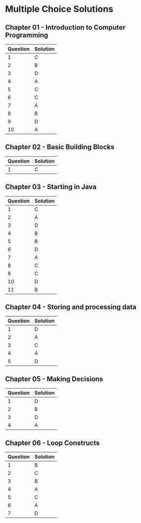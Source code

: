 # Multiple Choice Solutions

## Chapter 01 - Introduction to Computer Programming

| Question | Solution |
| --- | --- |
| 1 | C |
| 2 | B |
| 3 | D |
| 4 | A |
| 5 | C |
| 6 | C |
| 7 | A |
| 8 | B |
| 9 | D |
| 10 | A |

## Chapter 02 - Basic Building Blocks

| Question | Solution |
| --- | --- |
| 1 | C |

## Chapter 03 - Starting in Java

| Question | Solution |
| --- | --- |
| 1 | C |
| 2 | A |
| 3 | D |
| 4 | B |
| 5 | B |
| 6 | D |
| 7 | A |
| 8 | C |
| 9 | C |
| 10 | D |
| 11 | B |

## Chapter 04 - Storing and processing data

| Question | Solution |
| --- | --- |
| 1 | D |
| 2 | A |
| 3 | C |
| 4 | A |
| 5 | D |

## Chapter 05 - Making Decisions

| Question | Solution |
| --- | --- |
| 1 | D |
| 2 | B |
| 3 | D |
| 4 | A |

## Chapter 06 - Loop Constructs

| Question | Solution |
| --- | --- |
| 1 | B |
| 2 | C |
| 3 | B |
| 4 | A |
| 5 | C |
| 6 | A |
| 7 | D |